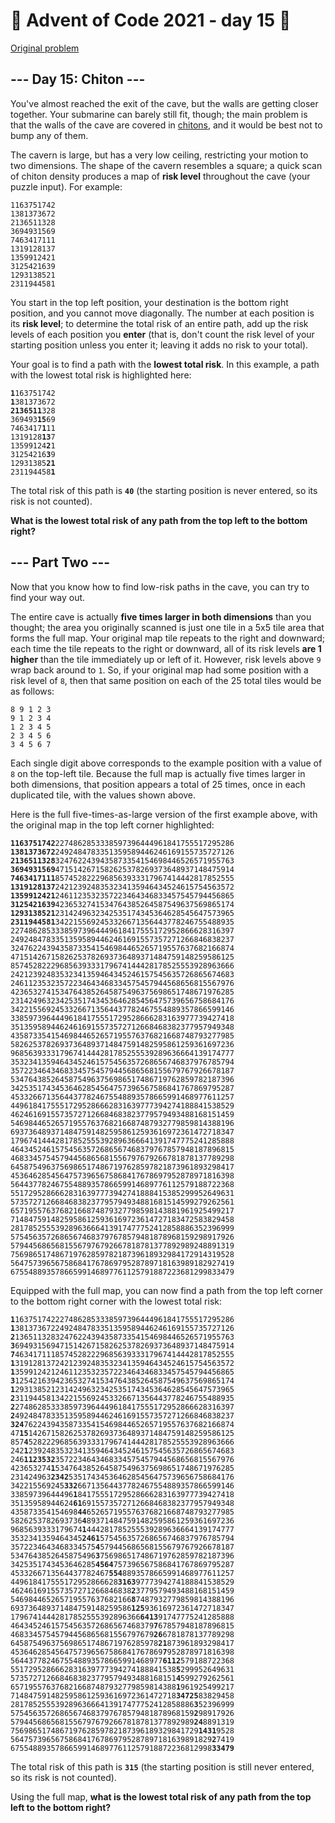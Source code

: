 # 🎄 Advent of Code 2021 - day 15 🎄
[Original problem](https://adventofcode.com/2021/day/15)

<article class="day-desc"><h2>--- Day 15: Chiton ---</h2><p>You've almost reached the exit of the cave, but the walls are getting closer together. Your submarine can barely still fit, though; the main problem is that the walls of the cave are covered in <a href="https://en.wikipedia.org/wiki/Chiton" target="_blank">chitons</a>, and it would be best not to bump any of them.</p>
<p>The cavern is large, but has a very low ceiling, restricting your motion to two dimensions. The shape of the cavern resembles a square; a quick scan of chiton density produces a map of <strong>risk level</strong> throughout the cave (your puzzle input). For example:</p>
<pre><code>1163751742
1381373672
2136511328
3694931569
7463417111
1319128137
1359912421
3125421639
1293138521
2311944581
</code></pre>
<p>You start in the top left position, your destination is the bottom right position, and you <span title="Can't go diagonal until we can repair the caterpillar unit. Could be the liquid helium or the superconductors.">cannot move diagonally</span>. The number at each position is its <strong>risk level</strong>; to determine the total risk of an entire path, add up the risk levels of each position you <strong>enter</strong> (that is, don't count the risk level of your starting position unless you enter it; leaving it adds no risk to your total).</p>
<p>Your goal is to find a path with the <strong>lowest total risk</strong>. In this example, a path with the lowest total risk is highlighted here:</p>
<pre><code><strong>1</strong>163751742
<strong>1</strong>381373672
<strong>2136511</strong>328
369493<strong>15</strong>69
7463417<strong>1</strong>11
1319128<strong>13</strong>7
13599124<strong>2</strong>1
31254216<strong>3</strong>9
12931385<strong>21</strong>
231194458<strong>1</strong>
</code></pre>
<p>The total risk of this path is <code><strong>40</strong></code> (the starting position is never entered, so its risk is not counted).</p>
<p><strong>What is the lowest total risk of any path from the top left to the bottom right?</strong></p>
</article>

<article class="day-desc"><h2 id="part2">--- Part Two ---</h2><p>Now that you know how to find low-risk paths in the cave, you can try to find your way out.</p>
<p>The entire cave is actually <strong>five times larger in both dimensions</strong> than you thought; the area you originally scanned is just one tile in a 5x5 tile area that forms the full map. Your original map tile repeats to the right and downward; each time the tile repeats to the right or downward, all of its risk levels <strong>are 1 higher</strong> than the tile immediately up or left of it. However, risk levels above <code>9</code> wrap back around to <code>1</code>. So, if your original map had some position with a risk level of <code>8</code>, then that same position on each of the 25 total tiles would be as follows:</p>
<pre><code>8 9 1 2 3
9 1 2 3 4
1 2 3 4 5
2 3 4 5 6
3 4 5 6 7
</code></pre>
<p>Each single digit above corresponds to the example position with a value of <code>8</code> on the top-left tile. Because the full map is actually five times larger in both dimensions, that position appears a total of 25 times, once in each duplicated tile, with the values shown above.</p>
<p>Here is the full five-times-as-large version of the first example above, with the original map in the top left corner highlighted:</p>
<pre><code><strong>1163751742</strong>2274862853338597396444961841755517295286
<strong>1381373672</strong>2492484783351359589446246169155735727126
<strong>2136511328</strong>3247622439435873354154698446526571955763
<strong>3694931569</strong>4715142671582625378269373648937148475914
<strong>7463417111</strong>8574528222968563933317967414442817852555
<strong>1319128137</strong>2421239248353234135946434524615754563572
<strong>1359912421</strong>2461123532357223464346833457545794456865
<strong>3125421639</strong>4236532741534764385264587549637569865174
<strong>1293138521</strong>2314249632342535174345364628545647573965
<strong>2311944581</strong>3422155692453326671356443778246755488935
22748628533385973964449618417555172952866628316397
24924847833513595894462461691557357271266846838237
32476224394358733541546984465265719557637682166874
47151426715826253782693736489371484759148259586125
85745282229685639333179674144428178525553928963666
24212392483532341359464345246157545635726865674683
24611235323572234643468334575457944568656815567976
42365327415347643852645875496375698651748671976285
23142496323425351743453646285456475739656758684176
34221556924533266713564437782467554889357866599146
33859739644496184175551729528666283163977739427418
35135958944624616915573572712668468382377957949348
43587335415469844652657195576376821668748793277985
58262537826937364893714847591482595861259361697236
96856393331796741444281785255539289636664139174777
35323413594643452461575456357268656746837976785794
35722346434683345754579445686568155679767926678187
53476438526458754963756986517486719762859782187396
34253517434536462854564757396567586841767869795287
45332667135644377824675548893578665991468977611257
44961841755517295286662831639777394274188841538529
46246169155735727126684683823779579493488168151459
54698446526571955763768216687487932779859814388196
69373648937148475914825958612593616972361472718347
17967414442817852555392896366641391747775241285888
46434524615754563572686567468379767857948187896815
46833457545794456865681556797679266781878137789298
64587549637569865174867197628597821873961893298417
45364628545647573965675868417678697952878971816398
56443778246755488935786659914689776112579188722368
55172952866628316397773942741888415385299952649631
57357271266846838237795794934881681514599279262561
65719557637682166874879327798598143881961925499217
71484759148259586125936169723614727183472583829458
28178525553928963666413917477752412858886352396999
57545635726865674683797678579481878968159298917926
57944568656815567976792667818781377892989248891319
75698651748671976285978218739618932984172914319528
56475739656758684176786979528789718163989182927419
67554889357866599146897761125791887223681299833479
</code></pre>
<p>Equipped with the full map, you can now find a path from the top left corner to the bottom right corner with the lowest total risk:</p>
<pre><code><strong>1</strong>1637517422274862853338597396444961841755517295286
<strong>1</strong>3813736722492484783351359589446246169155735727126
<strong>2</strong>1365113283247622439435873354154698446526571955763
<strong>3</strong>6949315694715142671582625378269373648937148475914
<strong>7</strong>4634171118574528222968563933317967414442817852555
<strong>1</strong>3191281372421239248353234135946434524615754563572
<strong>1</strong>3599124212461123532357223464346833457545794456865
<strong>3</strong>1254216394236532741534764385264587549637569865174
<strong>1</strong>2931385212314249632342535174345364628545647573965
<strong>2</strong>3119445813422155692453326671356443778246755488935
<strong>2</strong>2748628533385973964449618417555172952866628316397
<strong>2</strong>4924847833513595894462461691557357271266846838237
<strong>324</strong>76224394358733541546984465265719557637682166874
47<strong>15</strong>1426715826253782693736489371484759148259586125
857<strong>4</strong>5282229685639333179674144428178525553928963666
242<strong>1</strong>2392483532341359464345246157545635726865674683
246<strong>1123532</strong>3572234643468334575457944568656815567976
423653274<strong>1</strong>5347643852645875496375698651748671976285
231424963<strong>2342</strong>5351743453646285456475739656758684176
342215569245<strong>332</strong>66713564437782467554889357866599146
33859739644496<strong>1</strong>84175551729528666283163977739427418
35135958944624<strong>61</strong>6915573572712668468382377957949348
435873354154698<strong>44</strong>652657195576376821668748793277985
5826253782693736<strong>4</strong>893714847591482595861259361697236
9685639333179674<strong>1</strong>444281785255539289636664139174777
3532341359464345<strong>2461</strong>575456357268656746837976785794
3572234643468334575<strong>4</strong>579445686568155679767926678187
5347643852645875496<strong>3</strong>756986517486719762859782187396
3425351743453646285<strong>4564</strong>757396567586841767869795287
4533266713564437782467<strong>554</strong>8893578665991468977611257
449618417555172952866628<strong>3163</strong>9777394274188841538529
462461691557357271266846838<strong>2</strong>3779579493488168151459
546984465265719557637682166<strong>8</strong>7487932779859814388196
693736489371484759148259586<strong>125</strong>93616972361472718347
17967414442817852555392896366<strong>6413</strong>91747775241285888
46434524615754563572686567468379<strong>7</strong>67857948187896815
46833457545794456865681556797679<strong>26</strong>6781878137789298
645875496375698651748671976285978<strong>21</strong>873961893298417
4536462854564757396567586841767869<strong>7</strong>952878971816398
5644377824675548893578665991468977<strong>6112</strong>579188722368
5517295286662831639777394274188841538<strong>5</strong>299952649631
5735727126684683823779579493488168151<strong>4</strong>599279262561
6571955763768216687487932779859814388<strong>1</strong>961925499217
7148475914825958612593616972361472718<strong>34725</strong>83829458
28178525553928963666413917477752412858886<strong>3</strong>52396999
57545635726865674683797678579481878968159<strong>2</strong>98917926
57944568656815567976792667818781377892989<strong>24</strong>8891319
756986517486719762859782187396189329841729<strong>1431</strong>9528
564757396567586841767869795287897181639891829<strong>2</strong>7419
675548893578665991468977611257918872236812998<strong>33479</strong>
</code></pre>
<p>The total risk of this path is <code><strong>315</strong></code> (the starting position is still never entered, so its risk is not counted).</p>
<p>Using the full map, <strong>what is the lowest total risk of any path from the top left to the bottom right?</strong></p>
</article>
